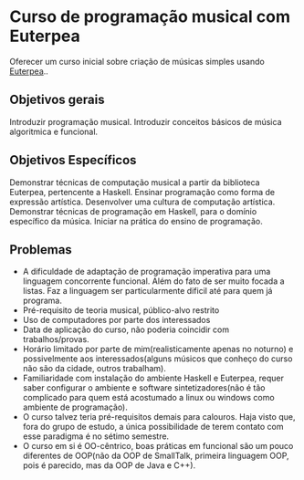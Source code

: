 # Curso de programação musical com Euterpea

Oferecer um curso inicial sobre criação de músicas simples usando [Euterpea](http://euterpea.com/)..

## Objetivos gerais

Introduzir programação musical. Introduzir conceitos básicos de música algoritmica e funcional.

## Objetivos Específicos

Demonstrar técnicas de computação musical a partir da biblioteca Euterpea, pertencente a Haskell. Ensinar programação como forma de expressão artística.
Desenvolver uma cultura de computação artística. Demonstrar técnicas de programação em Haskell, para o domínio específico da música.
Iniciar na prática do ensino de programação.  

## Problemas

- A dificuldade de adaptação de programação imperativa para uma linguagem concorrente funcional. Além do fato de ser muito focada a listas. Faz a linguagem ser particularmente dificil até para quem já programa.
- Pré-requisito de teoria musical, público-alvo restrito
- Uso de computadores por parte dos interessados
- Data de aplicação do curso, não poderia coincidir com trabalhos/provas.
- Horário limitado por parte de mim(realisticamente apenas no noturno) e possivelmente aos interessados(alguns músicos que conheço do curso não são da cidade, outros trabalham).
- Familiaridade com instalação do ambiente Haskell e Euterpea, requer saber configurar o ambiente e software sintetizadores(não é tão complicado para quem está acostumado a linux ou windows como ambiente de programação).
- O curso talvez teria pré-requisitos demais para calouros. Haja visto que, fora do grupo de estudo, a única possibilidade de terem contato com esse paradigma é no sétimo semestre.
- O curso em si é OO-cêntrico, boas práticas em funcional são um pouco diferentes de OOP(não da OOP de SmallTalk, primeira linguagem OOP, pois é parecido, mas da OOP de Java e C++).
